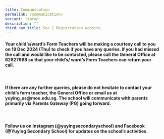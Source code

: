 ```yaml
---
title: Communication
permalink: /communication/
variant: tiptap
description: ""
third_nav_title: Sec 1 Registration website
---
```

<h4>Your child’s/ward’s Form Teachers will be making a courtesy call to you on 19 Dec 2024 (Thu) to check if you have any queries. If you had missed the call and would like to be contacted, please call the <strong>General Office at 62827968</strong> so that your child’s/ ward’s Form Teachers can return your call.&nbsp;</h4>
<h4>&nbsp;</h4>
<h4>If there are any further queries, please do not hesitate to contact your child’s form teacher, the General Office or email us at <a rel="noopener noreferrer nofollow" target="_blank">yuying_ss@moe.edu.sg</a>. The school will communicate with parents primarily via Parents Gateway (PG) going forward.</h4>
<h4>&nbsp;</h4>
<h4>Follow us on Instagram (@yuyingsecondaryschool) and Facebook (@Yuying Secondary School) for updates on the school’s activities.</h4>
<p></p>